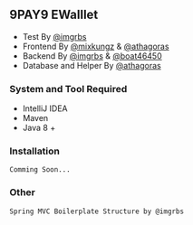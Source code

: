 ## 9PAY9 EWalllet

- Test By [@imgrbs](https://github.com/imgrbs)
- Frontend By [@mixkungz](https://github.com/mixkungz) & [@athagoras](https://github.com/athagoras)
- Backend By [@imgrbs](https://github.com/imgrbs) & [@boat46450](https://github.com/boat46450)
- Database and Helper By [@athagoras](https://github.com/athagoras)

### System and Tool Required
- IntelliJ IDEA
- Maven
- Java 8 +

### Installation
`Comming Soon...`

### Other
`Spring MVC Boilerplate Structure by @imgrbs`